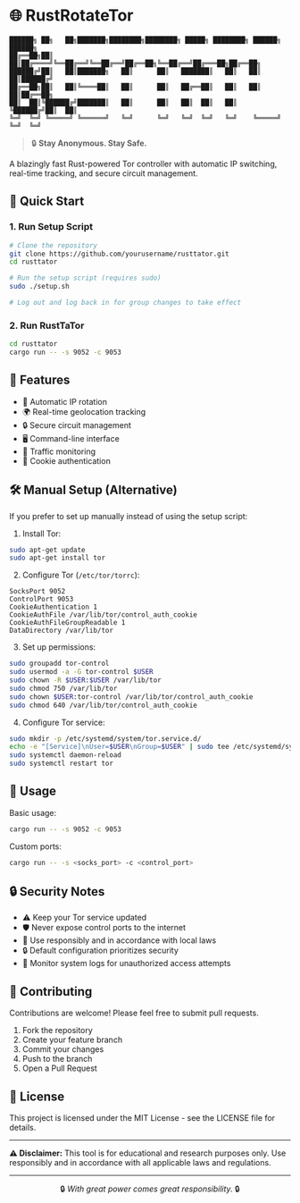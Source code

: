 # 🌐 RustRotateTor

```
██████╗ ██╗   ██╗███████╗████████╗████████╗ █████╗ ████████╗ ██████╗ ██████╗ 
██╔══██╗██║   ██║██╔════╝╚══██╔══╝╚══██╔══╝██╔══██╗╚══██╔══╝██╔═══██╗██╔══██╗
██████╔╝██║   ██║███████╗   ██║      ██║   ███████║   ██║   ██║   ██║██████╔╝
██╔══██╗██║   ██║╚════██║   ██║      ██║   ██╔══██║   ██║   ██║   ██║██╔══██╗
██║  ██║╚██████╔╝███████║   ██║      ██║   ██║  ██║   ██║   ╚██████╔╝██║  ██║
╚═╝  ╚═╝ ╚═════╝ ╚══════╝   ╚═╝      ╚═╝   ╚═╝  ╚═╝   ╚═╝    ╚═════╝ ╚═╝  ╚═╝
```

> 🔒 **Stay Anonymous. Stay Safe.**

A blazingly fast Rust-powered Tor controller with automatic IP switching, real-time tracking, and secure circuit management.

## 🚀 Quick Start

### 1. Run Setup Script
```bash
# Clone the repository
git clone https://github.com/yourusername/rusttator.git
cd rusttator

# Run the setup script (requires sudo)
sudo ./setup.sh

# Log out and log back in for group changes to take effect
```

### 2. Run RustTaTor
```bash
cd rusttator
cargo run -- -s 9052 -c 9053
```

## 🚀 Features

- 🔄 Automatic IP rotation
- 🌍 Real-time geolocation tracking
- 🔒 Secure circuit management
- 🖥️ Command-line interface
- 🚦 Traffic monitoring
- 🔐 Cookie authentication

## 🛠️ Manual Setup (Alternative)

If you prefer to set up manually instead of using the setup script:

1. Install Tor:
```bash
sudo apt-get update
sudo apt-get install tor
```

2. Configure Tor (`/etc/tor/torrc`):
```
SocksPort 9052
ControlPort 9053
CookieAuthentication 1
CookieAuthFile /var/lib/tor/control_auth_cookie
CookieAuthFileGroupReadable 1
DataDirectory /var/lib/tor
```

3. Set up permissions:
```bash
sudo groupadd tor-control
sudo usermod -a -G tor-control $USER
sudo chown -R $USER:$USER /var/lib/tor
sudo chmod 750 /var/lib/tor
sudo chown $USER:tor-control /var/lib/tor/control_auth_cookie
sudo chmod 640 /var/lib/tor/control_auth_cookie
```

4. Configure Tor service:
```bash
sudo mkdir -p /etc/systemd/system/tor.service.d/
echo -e "[Service]\nUser=$USER\nGroup=$USER" | sudo tee /etc/systemd/system/tor.service.d/override.conf
sudo systemctl daemon-reload
sudo systemctl restart tor
```

## 🔧 Usage

Basic usage:
```bash
cargo run -- -s 9052 -c 9053
```

Custom ports:
```bash
cargo run -- -s <socks_port> -c <control_port>
```

## 🔒 Security Notes

- ⚠️ Keep your Tor service updated
- 🛡️ Never expose control ports to the internet
- 📜 Use responsibly and in accordance with local laws
- 🔒 Default configuration prioritizes security
- 📜 Monitor system logs for unauthorized access attempts

## 🤝 Contributing

Contributions are welcome! Please feel free to submit pull requests.

1. Fork the repository
2. Create your feature branch
3. Commit your changes
4. Push to the branch
5. Open a Pull Request

## 📜 License

This project is licensed under the MIT License - see the LICENSE file for details.

---

**⚠️ Disclaimer:** This tool is for educational and research purposes only. Use responsibly and in accordance with all applicable laws and regulations.

---
<div align="center">
🔒 <i>With great power comes great responsibility.</i> 🔒
</div> 